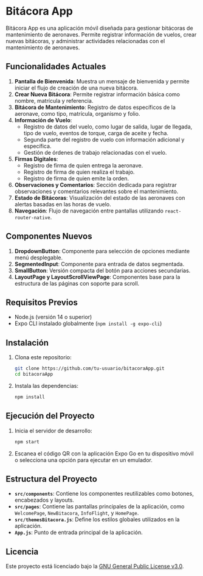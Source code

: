 # Bitácora App

Bitácora App es una aplicación móvil diseñada para gestionar bitácoras de mantenimiento de aeronaves. Permite registrar información de vuelos, crear nuevas bitácoras, y administrar actividades relacionadas con el mantenimiento de aeronaves.

## Funcionalidades Actuales

1. **Pantalla de Bienvenida**: Muestra un mensaje de bienvenida y permite iniciar el flujo de creación de una nueva bitácora.
2. **Crear Nueva Bitácora**: Permite registrar información básica como nombre, matrícula y referencia.
3. **Bitácora de Mantenimiento**: Registro de datos específicos de la aeronave, como tipo, matrícula, organismo y folio.
4. **Información de Vuelo**: 
   - Registro de datos del vuelo, como lugar de salida, lugar de llegada, tipo de vuelo, eventos de torque, carga de aceite y fecha.
   - Segunda parte del registro de vuelo con información adicional y específica.
   - Gestión de órdenes de trabajo relacionadas con el vuelo.
5. **Firmas Digitales**:
   - Registro de firma de quien entrega la aeronave.
   - Registro de firma de quien realiza el trabajo.
   - Registro de firma de quien emite la orden.
6. **Observaciones y Comentarios**: Sección dedicada para registrar observaciones y comentarios relevantes sobre el mantenimiento.
7. **Estado de Bitácoras**: Visualización del estado de las aeronaves con alertas basadas en las horas de vuelo.
8. **Navegación**: Flujo de navegación entre pantallas utilizando `react-router-native`.

## Componentes Nuevos

1. **DropdownButton**: Componente para selección de opciones mediante menú desplegable.
2. **SegmentedInput**: Componente para entrada de datos segmentada.
3. **SmallButton**: Versión compacta del botón para acciones secundarias.
4. **LayoutPage y LayoutScrollViewPage**: Componentes base para la estructura de las páginas con soporte para scroll.

## Requisitos Previos

- Node.js (versión 14 o superior)
- Expo CLI instalado globalmente (`npm install -g expo-cli`)

## Instalación

1. Clona este repositorio:
   ```bash
   git clone https://github.com/tu-usuario/bitacoraApp.git
   cd bitacoraApp
   ```

2. Instala las dependencias:
   ```bash
   npm install
   ```

## Ejecución del Proyecto

1. Inicia el servidor de desarrollo:
   ```bash
   npm start
   ```

2. Escanea el código QR con la aplicación Expo Go en tu dispositivo móvil o selecciona una opción para ejecutar en un emulador.

## Estructura del Proyecto

- **`src/components`**: Contiene los componentes reutilizables como botones, encabezados y layouts.
- **`src/pages`**: Contiene las pantallas principales de la aplicación, como `WelcomePage`, `NewBitacora`, `InfoFlight`, y `HomePage`.
- **`src/themesBitacora.js`**: Define los estilos globales utilizados en la aplicación.
- **`App.js`**: Punto de entrada principal de la aplicación.

## Licencia

Este proyecto está licenciado bajo la [GNU General Public License v3.0](./LICENSE).
